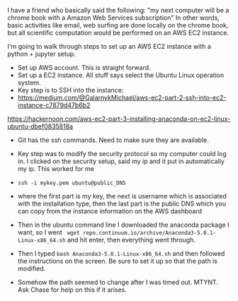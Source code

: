 I have a friend who basically said the following: "my next computer will be a chrome book with a Amazon Web Services subscription" In other words, basic activities like email, web surfing are done locally on the chrome book, but all scientific computation would be performed on an AWS EC2 instance.

I'm going to walk through steps to set up an AWS EC2 instance with a python + jupyter setup.

- Set up AWS account. This is straight forward.
- Set up a EC2 instance. All stuff says select the Ubuntu Linux operation system.
- Key step is to SSH into the instance:
- https://medium.com/@GalarnykMichael/aws-ec2-part-2-ssh-into-ec2-instance-c7879d47b6b2

https://hackernoon.com/aws-ec2-part-3-installing-anaconda-on-ec2-linux-ubuntu-dbef0835818a

- Git has the ssh commands. Need to make sure they are available.

- Key step was to modify the security protocol so my computer could log in. I clicked on the security setup, said my ip and it put in automatically my ip. This worked for me

- ```ssh -i mykey.pem ubuntu@public_DNS```
- where the first part is my key, the next is username which is associated with the installation type, then the last part is the public DNS which you can copy from the instance information on the AWS dashboard
- Then in the ubuntu command line I downloaded the anaconda package I want, so I went ``` wget repo.continuum.io/archive/Anaconda3-5.0.1-Linux-x86_64.sh``` and hit enter, then everything went through.
- Then I typed ```bash Anaconda3-5.0.1-Linux-x86_64.sh``` and then followed the instructions on the screen. Be sure to set it up so that the path is modified.

- Somehow the path seemed to change after I was timed out. MTYNT. Ask Chase for help on this if it arises.
